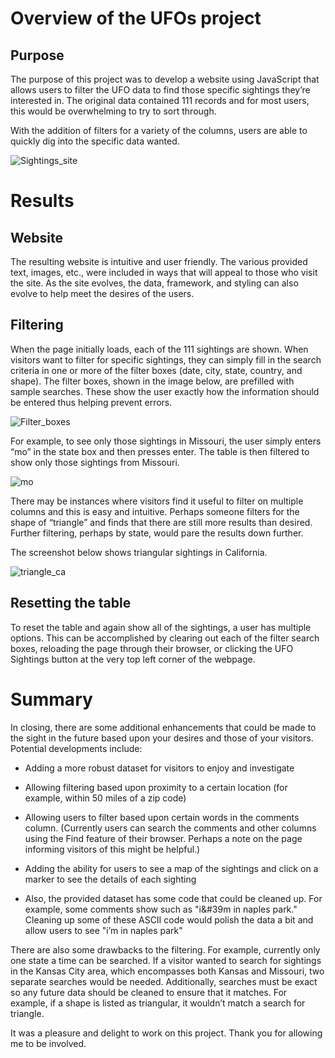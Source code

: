# Overview of the UFOs project 


## Purpose


The purpose of this project was to develop a website using JavaScript that allows users to filter the UFO data to find those specific sightings they’re interested in.  The original data contained 111 records and for most users, this would be overwhelming to try to sort through.  

With the addition of filters for a variety of the columns, users are able to quickly dig into the specific data wanted.

![Sightings_site](https://user-images.githubusercontent.com/82730954/125177532-35e3b880-e1a2-11eb-8cec-b69190ccd973.PNG)

# Results


## Website


The resulting website is intuitive and user friendly.  The various provided text, images, etc., were included in ways that will appeal to those who visit the site.  As the site evolves, the data, framework, and styling can also evolve to help meet the desires of the users.


## Filtering


When the page initially loads, each of the 111 sightings are shown.  When visitors want to filter for specific sightings, they can simply fill in the search criteria in one or more of the filter boxes (date, city, state, country, and shape).  The filter boxes, shown in the image below, are prefilled with sample searches.  These show the user exactly how the information should be entered thus helping prevent errors.

![Filter_boxes](https://user-images.githubusercontent.com/82730954/125177537-409e4d80-e1a2-11eb-952d-20bfc6792396.PNG)


For example, to see only those sightings in Missouri, the user simply enters “mo” in the state box and then presses enter.  The table is then filtered to show only those sightings from Missouri.  

![mo](https://user-images.githubusercontent.com/82730954/125177579-94109b80-e1a2-11eb-94be-9e03b7194e88.PNG)


There may be instances where visitors find it useful to filter on multiple columns and this is easy and intuitive.  Perhaps someone filters for the shape of “triangle” and finds that there are still more results than desired.  Further filtering, perhaps by state, would pare the results down further.  

The screenshot below shows triangular sightings in California.

![triangle_ca](https://user-images.githubusercontent.com/82730954/125177592-a12d8a80-e1a2-11eb-9ec4-32a127bb8feb.PNG)

## Resetting the table


To reset the table and again show all of the sightings, a user has multiple options.   This can be accomplished by clearing out each of the filter search boxes, reloading the page through their browser, or clicking the UFO Sightings button at the very top left corner of the webpage. 


# Summary


In closing, there are some additional enhancements that could be made to the sight in the future based upon your desires and those of your visitors.  Potential developments include:

- Adding a more robust dataset for visitors to enjoy and investigate

- Allowing filtering based upon proximity to a certain location (for example, within 50 miles of a zip code)

- Allowing users to filter based upon certain words in the comments column.  (Currently users can search the comments and other columns using the Find feature of their browser.  Perhaps a note on the page informing visitors of this might be helpful.)

- Adding the ability for users to see a map of the sightings and click on a marker to see the details of each sighting

- Also, the provided dataset has some code that could be cleaned up.  For example, some comments show such as "i&#39m in naples park." Cleaning up some of these ASCII code would polish the data a bit and allow users to see "i’m in naples park"

There are also some drawbacks to the filtering.  For example, currently only one state a time can be searched.  If a visitor wanted to search for sightings in the Kansas City area, which encompasses both Kansas and Missouri, two separate searches would be needed.  Additionally, searches must be exact so any future data should be cleaned to ensure that it matches.  For example, if a shape is listed as triangular, it wouldn’t match a search for triangle.  

It was a pleasure and delight to work on this project.  Thank you for allowing me to be involved.

